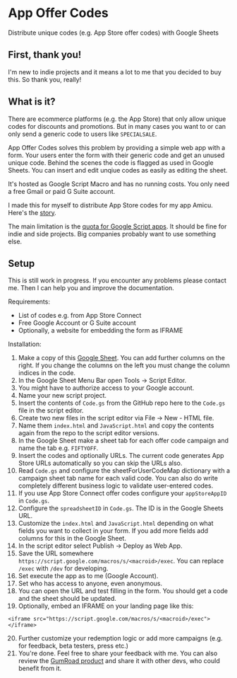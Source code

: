 # App Offer Codes
Distribute unique codes (e.g. App Store offer codes) with Google Sheets

## First, thank you!
I'm new to indie projects and it means a lot to me that you decided to buy this. So thank you, really!

## What is it?
There are ecommerce platforms (e.g. the App Store) that only allow unique codes for discounts and promotions. But in many cases you want to or can only send a generic code to users like `SPECIALSALE`.

App Offer Codes solves this problem by providing a simple web app with a form. Your users enter the form with their generic code and get an unused unique code. Behind the scenes the code is flagged as used in Google Sheets. You can insert and edit unqiue codes as easily as editing the sheet.

It's hosted as Google Script Macro and has no running costs. You only need a free Gmail or paid G Suite account.

I made this for myself to distribute App Store codes for my app Amicu. Here's the [story](https://kaioelfke.de/offercodes/).

The main limitation is the [quota for Google Script apps](https://developers.google.com/apps-script/guides/services/quotas). It should be fine for indie and side projects. Big companies probably want to use something else.

## Setup

This is still work in progress. If you encounter any problems please contact me. Then I can help you and improve the documentation.

Requirements:

- List of codes e.g. from App Store Connect
- Free Google Account or G Suite account
- Optionally, a website for embedding the form as IFRAME

Installation:

1. Make a copy of this [Google Sheet](https://docs.google.com/spreadsheets/d/1Jxmg2pWiJsFXdGMBe24O3mt6o8MYG9aiW28SVZQnemA/). You can add further columns on the right. If you change the columns on the left you must change the column indices in the code.
2. In the Google Sheet Menu Bar open Tools -> Script Editor.
3. You might have to authorize access to your Google account.
4. Name your new script project.
5. Insert the contents of `Code.gs` from the GitHub repo here to the `Code.gs` file in the script editor.
6. Create two new files in the script editor via File -> New - HTML file.
7. Name them `index.html` and `JavaScript.html` and copy the contents again from the repo to the script editor versions.
8. In the Google Sheet make a sheet tab for each offer code campaign and name the tab e.g. `FIFTYOFF`.
9. Insert the codes and optionally URLs. The current code generates App Store URLs automatically so you can skip the URLs also.
10. Read `Code.gs` and configure the sheetForUserCodeMap dictionary with a campaign sheet tab name for each valid code. You can also do write completely different business logic to validate user-entered codes.
11. If you use App Store Connect offer codes configure your `appStoreAppID` in `Code.gs`.
12. Configure the `spreadsheetID` in `Code.gs`. The ID is in the Google Sheets URL.
13. Customize the `index.html` and `JavaScript.html` depending on what fields you want to collect in your form. If you add more fields add columns for this in the Google Sheet.
14. In the script editor select Publish -> Deploy as Web App.
15. Save the URL somewhere `https://script.google.com/macros/s/<macroid>/exec`. You can replace `/exec` with `/dev` for developing.
16. Set execute the app as to me (Google Account).
17. Set who has access to anyone, even anonymous.
18. You can open the URL and test filling in the form. You should get a code and the sheet should be updated.
19. Optionally, embed an IFRAME on your landing page like this:

```
<iframe src="https://script.google.com/macros/s/<macroid>/exec"></iframe>
```

20. Further customize your redemption logic or add more campaigns (e.g. for feedback, beta testers, press etc.)
21. You're done. Feel free to share your feedback with me. You can also review the [GumRoad product](https://gum.co/unique-codes-with-sheets) and share it with other devs, who could benefit from it.

